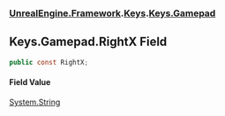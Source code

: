 ### [UnrealEngine.Framework](./UnrealEngine-Framework.md 'UnrealEngine.Framework').[Keys](./Keys.md 'UnrealEngine.Framework.Keys').[Keys.Gamepad](./Keys-Gamepad.md 'UnrealEngine.Framework.Keys.Gamepad')
## Keys.Gamepad.RightX Field
  
```csharp
public const RightX;
```
#### Field Value
[System.String](https://docs.microsoft.com/en-us/dotnet/api/System.String 'System.String')  
